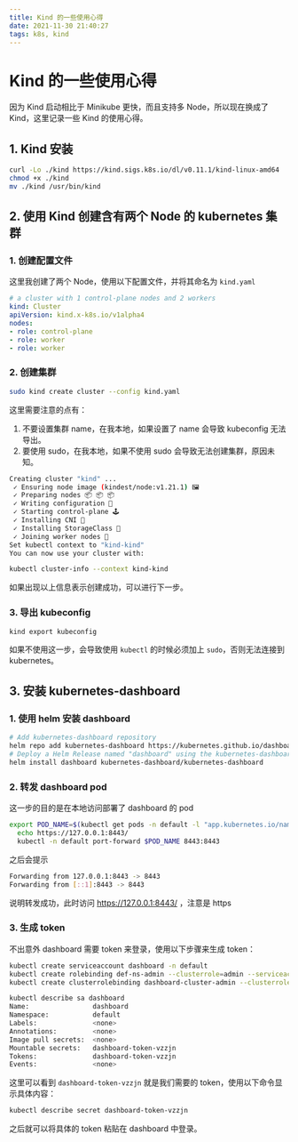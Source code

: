 ```yaml
---
title: Kind 的一些使用心得
date: 2021-11-30 21:40:27
tags: k8s, kind
---
```

# Kind 的一些使用心得

因为 Kind 启动相比于 Minikube 更快，而且支持多 Node，所以现在换成了 Kind，这里记录一些 Kind 的使用心得。

## 1. Kind 安装

```bash
curl -Lo ./kind https://kind.sigs.k8s.io/dl/v0.11.1/kind-linux-amd64
chmod +x ./kind
mv ./kind /usr/bin/kind
```

## 2. 使用 Kind 创建含有两个 Node 的 kubernetes 集群

### 1. 创建配置文件

这里我创建了两个 Node，使用以下配置文件，并将其命名为 `kind.yaml`

```yaml
# a cluster with 1 control-plane nodes and 2 workers
kind: Cluster
apiVersion: kind.x-k8s.io/v1alpha4
nodes:
- role: control-plane
- role: worker
- role: worker
```

### 2. 创建集群

```bash
sudo kind create cluster --config kind.yaml
```

这里需要注意的点有：

1. 不要设置集群 name，在我本地，如果设置了 name 会导致 kubeconfig 无法导出。
2. 要使用 sudo，在我本地，如果不使用 sudo 会导致无法创建集群，原因未知。

```bash
Creating cluster "kind" ...
 ✓ Ensuring node image (kindest/node:v1.21.1) 🖼
 ✓ Preparing nodes 📦 📦 📦  
 ✓ Writing configuration 📜 
 ✓ Starting control-plane 🕹️ 
 ✓ Installing CNI 🔌 
 ✓ Installing StorageClass 💾 
 ✓ Joining worker nodes 🚜 
Set kubectl context to "kind-kind"
You can now use your cluster with:

kubectl cluster-info --context kind-kind
```

如果出现以上信息表示创建成功，可以进行下一步。

### 3. 导出 kubeconfig

```shell
kind export kubeconfig
```

如果不使用这一步，会导致使用 `kubectl` 的时候必须加上 `sudo`，否则无法连接到 kubernetes。

## 3. 安装 kubernetes-dashboard

### 1. 使用 helm 安装 dashboard

```bash
# Add kubernetes-dashboard repository
helm repo add kubernetes-dashboard https://kubernetes.github.io/dashboard/
# Deploy a Helm Release named "dashboard" using the kubernetes-dashboard chart
helm install dashboard kubernetes-dashboard/kubernetes-dashboard
```

### 2. 转发 dashboard pod

这一步的目的是在本地访问部署了 dashboard 的 pod

```bash
export POD_NAME=$(kubectl get pods -n default -l "app.kubernetes.io/name=kubernetes-dashboard,app.kubernetes.io/instance=dashboard" -o jsonpath="{.items[0].metadata.name}")
  echo https://127.0.0.1:8443/
  kubectl -n default port-forward $POD_NAME 8443:8443
```

之后会提示

```bash
Forwarding from 127.0.0.1:8443 -> 8443
Forwarding from [::1]:8443 -> 8443
```

说明转发成功，此时访问 https://127.0.0.1:8443/ ，注意是 https

### 3. 生成 token

不出意外 dashboard 需要 token 来登录，使用以下步骤来生成 token：

```bash
kubectl create serviceaccount dashboard -n default
kubectl create rolebinding def-ns-admin --clusterrole=admin --serviceaccount=default:def-ns-admin
kubectl create clusterrolebinding dashboard-cluster-admin --clusterrole=cluster-admin --serviceaccount=default:dashboard
```

```bash
kubectl describe sa dashboard
Name:                dashboard
Namespace:           default
Labels:              <none>
Annotations:         <none>
Image pull secrets:  <none>
Mountable secrets:   dashboard-token-vzzjn
Tokens:              dashboard-token-vzzjn
Events:              <none>
```

这里可以看到 `dashboard-token-vzzjn` 就是我们需要的 token，使用以下命令显示具体内容：

```bash
kubectl describe secret dashboard-token-vzzjn
```

之后就可以将具体的 token 粘贴在 dashboard 中登录。
